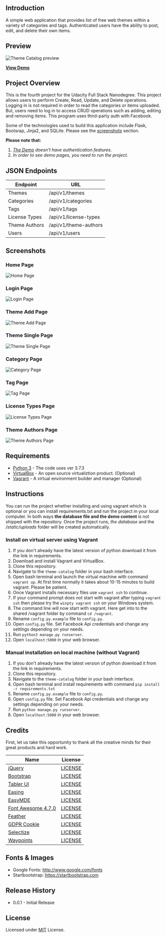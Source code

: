 ## Introduction
A simple web application that provides list of free web themes within a variety of categories and tags. 
Authenticated users have the ability to post, edit, and delete their own items.

## Preview
![Theme Catalog preview](https://github.com/cangir/theme-catalog/blob/master/screenshots/preview.gif)

**[View Demo](https://cleanbootstrap.com)**

## Project Overview
This is the fourth project for the Udacity Full Stack Nanodegree. This project allows users to perform Create, Read, Update, and Delete operations.
Logging in is not required in order to read the categories or items uploaded. But, users need to log in to access CRUD operations such as adding, editing and removing items.
This program uses third-party auth with Facebook.

Some of the technologies used to build this application include Flask, Bootsrap, Jinja2, and SQLite.
Please see the [screenshots](https://github.com/cangir/theme-catalog#screenshots) section.

**Please note that:** 
1. *[The Demo](https://cleanbootstrap.com) doesn't have authentication features.*
2. *In order to see demo pages, you need to run the project.*


## JSON Endpoints
Endpoint | URL
------------ | -------------
Themes | /api/v1/themes
Categories | /api/v1/categories
Tags | /api/v1/tags
License Types | /api/v1/license-types
Theme Authors | /api/v1/theme-authors
Users | /api/v1/users


## Screenshots

### Home Page
![Home Page](https://github.com/cangir/theme-catalog/blob/master/screenshots/home.jpg)


### Login Page
![Login Page](https://github.com/cangir/theme-catalog/blob/master/screenshots/login.jpg)


### Theme Add Page
![Theme Add Page](https://github.com/cangir/theme-catalog/blob/master/screenshots/theme_add.jpg)


### Theme Single Page
![Theme Single Page](https://github.com/cangir/theme-catalog/blob/master/screenshots/theme_single.jpg)


### Category Page
![Category Page](https://github.com/cangir/theme-catalog/blob/master/screenshots/category.jpg)


### Tag Page
![Tag Page](https://github.com/cangir/theme-catalog/blob/master/screenshots/tag.jpg)


### License Types Page
![License Types Page](https://github.com/cangir/theme-catalog/blob/master/screenshots/license_type.jpg)


### Theme Authors Page
![Theme Authors Page](https://github.com/cangir/theme-catalog/blob/master/screenshots/theme_author.jpg)



## Requirements
- [Python 3](https://www.python.org/downloads/) - The code uses ver 3.7.3
- [VirtualBox](https://www.virtualbox.org/) - An open source virtualiztion product. (Optional)
- [Vagrant](https://www.vagrantup.com/) - A virtual environment builder and manager (Optional)

## Instructions
You can run the project whether installing and using vagrant which is optional or you can install requirements.txt and run the project in your local computer. In both ways **the database file and the demo content** is not shipped with the repository. Once the project runs, *the database* and the */static/uploads* folder will be created automatically.


### Install on virtual server using Vagrant
1. If you don't already have the latest version of python download it from the link in requirements.
2. Download and install Vagrant and VirtualBox.
3. Clone this repository.
4. Navigate to the `theme-catalog` folder in your bash interface.
5. Open bash terminal and launch the virtual machine with command `vagrant up`. At first time normally it takes about 10-15 minutes to build vagrant. Please be patient.
6. Once Vagrant installs necessary files use `vagrant ssh` to continue.
7. If your command prompt does not start with vagrant after typing `vagrant ssh` then please try the `winpty vagrant ssh` on your Windows system.
8. The command line will now start with vagrant. Here get into to the shared /vagrant folder by command `cd /vagrant`.
9. Rename `config.py.example` file to `config.py`.
10. Open `config.py` file. Set Facebook Api credentials and change any settings depending on your needs.
11. Run `python3 manage.py runserver`.
12. Open `localhost:5000` in your web browser.

### Manual installation on local machine (without Vagrant)
1. If you don't already have the latest version of python download it from the link in requirements.
2. Clone this repository.
3. Navigate to the `theme-catalog` folder in your bash interface.
4. Open bash terminal and install requirements with command `pip install -r requirements.txt`
5. Rename `config.py.example` file to `config.py`.
6. Open `config.py` file. Set Facebook Api credentials and change any settings depending on your needs.
7. Run `python manage.py runserver`.
8. Open `localhost:5000` in your web browser.


## Credits
First, let us take this opportunity to thank all the creative minds for their great products and hard work.

Name | License
------------ | -------------
[jQuery](https://github.com/jquery/jquery) | [LICENSE](https://github.com/jquery/jquery/blob/master/LICENSE.txt)
[Bootstrap](https://github.com/twbs/bootstrap) | [LICENSE](https://github.com/twbs/bootstrap/blob/master/LICENSE)
[Tabler UI](https://github.com/tabler/tabler) | [LICENSE](https://github.com/tabler/tabler/blob/master/LICENSE)
[Easing](https://github.com/gdsmith/jquery.easing/) | [LICENSE](https://github.com/gdsmith/jquery.easing/blob/master/LICENSE)
[EasyMDE](https://github.com/Ionaru/easy-markdown-editor) | [LICENSE](https://github.com/Ionaru/easy-markdown-editor/blob/master/LICENSE)
[Font Awesome 4.7.0](https://fontawesome.com/v4.7.0) | [LICENSE](/license/)
[Feather](https://github.com/feathericons/feather) | [LICENSE](https://github.com/feathericons/feather/blob/master/LICENSE)
[GDPR Cookie](https://github.com/thany/gdpr-cookie) | [LICENSE](https://github.com/thany/gdpr-cookie/blob/HEAD/LICENSE.md)
[Selectize](https://github.com/selectize/selectize.js) | [LICENSE](https://github.com/selectize/selectize.js/blob/master/LICENSE)
[Waypoints](https://github.com/imakewebthings/waypoints) | [LICENSE](https://github.com/imakewebthings/waypoints/blob/master/licenses.txt)

## Fonts & Images
- Google Fonts: http://www.google.com/fonts
- Startbootstrap: https://startbootstrap.com

## Release History
- 0.0.1 - Initial Release

## License
Licensed under [MIT](https://github.com/cangir/theme-catalog/blob/master/LICENSE) License.
